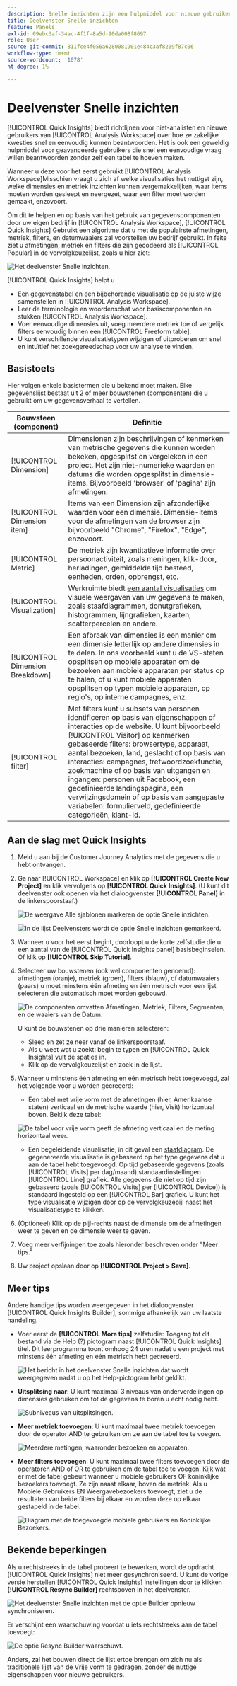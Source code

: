 ```yaml
---
description: Snelle inzichten zijn een hulpmiddel voor nieuwe gebruikers van de Werkruimte die hen in de bouw van gegevenslijsten en visualisaties begeleiden
title: Deelvenster Snelle inzichten
feature: Panels
exl-id: 09ebc3af-34ac-4f1f-8a5d-90da008f8697
role: User
source-git-commit: 811fce4f056a6280081901e484c3af8209f87c06
workflow-type: tm+mt
source-wordcount: '1078'
ht-degree: 1%

---
```


# Deelvenster Snelle inzichten

[!UICONTROL Quick Insights] biedt richtlijnen voor niet-analisten en nieuwe gebruikers van [!UICONTROL Analysis Workspace] over hoe ze zakelijke kwesties snel en eenvoudig kunnen beantwoorden. Het is ook een geweldig hulpmiddel voor geavanceerde gebruikers die snel een eenvoudige vraag willen beantwoorden zonder zelf een tabel te hoeven maken.

Wanneer u deze voor het eerst gebruikt [!UICONTROL Analysis Workspace]Misschien vraagt u zich af welke visualisaties het nuttigst zijn, welke dimensies en metriek inzichten kunnen vergemakkelijken, waar items moeten worden gesleept en neergezet, waar een filter moet worden gemaakt, enzovoort.

Om dit te helpen en op basis van het gebruik van gegevenscomponenten door uw eigen bedrijf in [!UICONTROL Analysis Workspace], [!UICONTROL Quick Insights] Gebruikt een algoritme dat u met de populairste afmetingen, metriek, filters, en datumwaaiers zal voorstellen uw bedrijf gebruikt. In feite ziet u afmetingen, metriek en filters die zijn gecodeerd als [!UICONTROL Popular] in de vervolgkeuzelijst, zoals u hier ziet:

![Het deelvenster Snelle inzichten.](assets/popular-tag.png)

[!UICONTROL Quick Insights] helpt u

* Een gegevenstabel en een bijbehorende visualisatie op de juiste wijze samenstellen in [!UICONTROL Analysis Workspace].
* Leer de terminologie en woordenschat voor basiscomponenten en stukken [!UICONTROL Analysis Workspace].
* Voer eenvoudige dimensies uit, voeg meerdere metriek toe of vergelijk filters eenvoudig binnen een [!UICONTROL Freeform table].
* U kunt verschillende visualisatietypen wijzigen of uitproberen om snel en intuïtief het zoekgereedschap voor uw analyse te vinden.

## Basistoets

Hier volgen enkele basistermen die u bekend moet maken. Elke gegevenslijst bestaat uit 2 of meer bouwstenen (componenten) die u gebruikt om uw gegevensverhaal te vertellen.

| Bouwsteen (component) | Definitie |
|---|---|
| [!UICONTROL Dimension] | Dimensionen zijn beschrijvingen of kenmerken van metrische gegevens die kunnen worden bekeken, opgesplitst en vergeleken in een project. Het zijn niet-numerieke waarden en datums die worden opgesplitst in dimensie-items. Bijvoorbeeld &#39;browser&#39; of &#39;pagina&#39; zijn afmetingen. |
| [!UICONTROL Dimension item] | Items van een Dimension zijn afzonderlijke waarden voor een dimensie. Dimensie-items voor de afmetingen van de browser zijn bijvoorbeeld &quot;Chrome&quot;, &quot;Firefox&quot;, &quot;Edge&quot;, enzovoort. |
| [!UICONTROL Metric] | De metriek zijn kwantitatieve informatie over persoonactiviteit, zoals meningen, klik-door, herladingen, gemiddelde tijd besteed, eenheden, orden, opbrengst, etc. |
| [!UICONTROL Visualization] | Werkruimte biedt [een aantal visualisaties](/help/analysis-workspace/visualizations/freeform-analysis-visualizations.md) om visuele weergaven van uw gegevens te maken, zoals staafdiagrammen, donutgrafieken, histogrammen, lijngrafieken, kaarten, scatterpercelen en andere. |
| [!UICONTROL Dimension Breakdown] | Een afbraak van dimensies is een manier om een dimensie letterlijk op andere dimensies in te delen. In ons voorbeeld kunt u de VS-staten opsplitsen op mobiele apparaten om de bezoeken aan mobiele apparaten per status op te halen, of u kunt mobiele apparaten opsplitsen op typen mobiele apparaten, op regio&#39;s, op interne campagnes, enz. |
| [!UICONTROL filter] | Met filters kunt u subsets van personen identificeren op basis van eigenschappen of interacties op de website. U kunt bijvoorbeeld [!UICONTROL Visitor] op kenmerken gebaseerde filters: browsertype, apparaat, aantal bezoeken, land, geslacht of op basis van interacties: campagnes, trefwoordzoekfunctie, zoekmachine of op basis van uitgangen en ingangen: personen uit Facebook, een gedefinieerde landingspagina, een verwijzingsdomein of op basis van aangepaste variabelen: formulierveld, gedefinieerde categorieën, klant-id. |

## Aan de slag met Quick Insights

1. Meld u aan bij de Customer Journey Analytics met de gegevens die u hebt ontvangen.
1. Ga naar [!UICONTROL Workspace] en klik op **[!UICONTROL Create New Project]** en klik vervolgens op **[!UICONTROL Quick Insights]**. (U kunt dit deelvenster ook openen via het dialoogvenster **[!UICONTROL Panel]** in de linkerspoorstaaf.)

   ![De weergave Alle sjablonen markeren de optie Snelle inzichten.](assets/qibuilder.png)

   ![In de lijst Deelvensters wordt de optie Snelle inzichten gemarkeerd.](assets/qi-panel.png)

1. Wanneer u voor het eerst begint, doorloopt u de korte zelfstudie die u een aantal van de [!UICONTROL Quick Insights panel] basisbeginselen. Of klik op **[!UICONTROL Skip Tutorial]**.
1. Selecteer uw bouwstenen (ook wel componenten genoemd): afmetingen (oranje), metriek (groen), filters (blauw), of datumwaaiers (paars) u moet minstens één afmeting en één metrisch voor een lijst selecteren die automatisch moet worden gebouwd.

   ![De componenten omvatten Afmetingen, Metriek, Filters, Segmenten, en de waaiers van de Datum.](assets/qibuilder2.png)

   U kunt de bouwstenen op drie manieren selecteren:
   * Sleep en zet ze neer vanaf de linkerspoorstaaf.
   * Als u weet wat u zoekt: begin te typen en [!UICONTROL Quick Insights] vult de spaties in.
   * Klik op de vervolgkeuzelijst en zoek in de lijst.

1. Wanneer u minstens één afmeting en één metrisch hebt toegevoegd, zal het volgende voor u worden gecreeerd:

   * Een tabel met vrije vorm met de afmetingen (hier, Amerikaanse staten) verticaal en de metrische waarde (hier, Visit) horizontaal boven. Bekijk deze tabel:

   ![De tabel voor vrije vorm geeft de afmeting verticaal en de meting horizontaal weer.](assets/qibuilder3.png)

   * Een begeleidende visualisatie, in dit geval een [staafdiagram](/help/analysis-workspace/visualizations/bar.md). De gegenereerde visualisatie is gebaseerd op het type gegevens dat u aan de tabel hebt toegevoegd. Op tijd gebaseerde gegevens (zoals [!UICONTROL Visits] per dag/maand) standaardinstellingen [!UICONTROL Line] grafiek. Alle gegevens die niet op tijd zijn gebaseerd (zoals [!UICONTROL Visits] per [!UICONTROL Device]) is standaard ingesteld op een [!UICONTROL Bar] grafiek. U kunt het type visualisatie wijzigen door op de vervolgkeuzepijl naast het visualisatietype te klikken.

1. (Optioneel) Klik op de pijl-rechts naast de dimensie om de afmetingen weer te geven en de dimensie weer te geven.

1. Voeg meer verfijningen toe zoals hieronder beschreven onder &quot;Meer tips.&quot;

1. Uw project opslaan door op **[!UICONTROL Project > Save]**.

## Meer tips

Andere handige tips worden weergegeven in het dialoogvenster [!UICONTROL Quick Insights Builder], sommige afhankelijk van uw laatste handeling.

* Voer eerst de **[!UICONTROL More tips]** zelfstudie: Toegang tot dit bestand via de Help (?) pictogram naast [!UICONTROL Quick Insights] titel. Dit leerprogramma toont omhoog 24 uren nadat u een project met minstens één afmeting en één metrisch hebt gecreeerd.

  ![Het bericht in het deelvenster Snelle inzichten dat wordt weergegeven nadat u op het Help-pictogram hebt geklikt.](assets/qibuilder4.png)

* **Uitsplitsing naar**: U kunt maximaal 3 niveaus van onderverdelingen op dimensies gebruiken om tot de gegevens te boren u echt nodig hebt.

  ![Subniveaus van uitsplitsingen.](assets/qibuilder5.png)

* **Meer metriek toevoegen**: U kunt maximaal twee metriek toevoegen door de operator AND te gebruiken om ze aan de tabel toe te voegen.

  ![Meerdere metingen, waaronder bezoeken en apparaten.](assets/qibuilder6.png)

* **Meer filters toevoegen**: U kunt maximaal twee filters toevoegen door de operatoren AND of OR te gebruiken om de tabel toe te voegen. Kijk wat er met de tabel gebeurt wanneer u mobiele gebruikers OF koninklijke bezoekers toevoegt. Ze zijn naast elkaar, boven de metriek. Als u Mobiele Gebruikers EN Weergavebezoekers toevoegt, ziet u de resultaten van beide filters bij elkaar en worden deze op elkaar gestapeld in de tabel.

  ![Diagram met de toegevoegde mobiele gebruikers en Koninklijke Bezoekers.](assets/qibuilder7.png)

## Bekende beperkingen

Als u rechtstreeks in de tabel probeert te bewerken, wordt de opdracht [!UICONTROL Quick Insights] niet meer gesynchroniseerd. U kunt de vorige versie herstellen [!UICONTROL Quick Insights] instellingen door te klikken **[!UICONTROL Resync Builder]** rechtsboven in het deelvenster.

![Het deelvenster Snelle inzichten met de optie Builder opnieuw synchroniseren.](assets/qibuilder9.png)

Er verschijnt een waarschuwing voordat u iets rechtstreeks aan de tabel toevoegt:

![De optie Resync Builder waarschuwt.](assets/qibuilder8.png)

Anders, zal het bouwen direct de lijst ertoe brengen om zich nu als traditionele lijst van de Vrije vorm te gedragen, zonder de nuttige eigenschappen voor nieuwe gebruikers.
